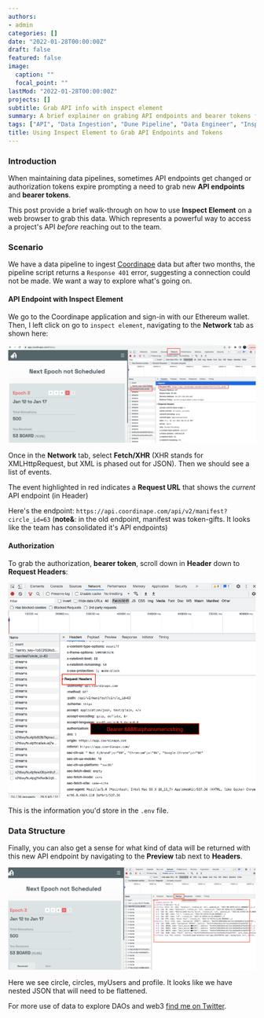 ```yaml
---
authors:
- admin
categories: []
date: "2022-01-28T00:00:00Z"
draft: false
featured: false
image:
  caption: ""
  focal_point: ""
lastMod: "2022-01-28T00:00:00Z"
projects: []
subtitle: Grab API info with inspect element
summary: A brief explainer on grabing API endpoints and bearer tokens for authorization through a web browser
tags: ["API", "Data Ingestion", "Dune Pipeline", "Data Engineer", "Inspect Element"]
title: Using Inspect Element to Grab API Endpoints and Tokens
---
```


### Introduction

When maintaining data pipelines, sometimes API endpoints get changed or authorization tokens expire prompting a need to grab new **API endpoints** and **bearer tokens**. 

This post provide a brief walk-through on how to use **Inspect Element** on a web browser to grab this data. Which represents a powerful way to access a project's API *before* reaching out to the team.

### Scenario

We have a data pipeline to ingest [Coordinape](https://coordinape.com/) data but after two months, the pipeline script returns a `Response 401` error, suggesting a connection could not be made. We want a way to explore what's going on.


#### API Endpoint with Inspect Element

We go to the Coordinape application and sign-in with our Ethereum wallet. Then, I left click on go to `inspect element`, navigating to the **Network** tab as shown here:

![inspect_element](./network_xhr.png)

Once in the **Network** tab, select **Fetch/XHR** (XHR stands for XMLHttpRequest, but XML is phased out for JSON). Then we should see a list of events. 

The event highlighted in red indicates a **Request URL** that shows the *current* API endpoint (in Header) 

Here's the endpoint: `https://api.coordinape.com/api/v2/manifest?circle_id=63` (**note&**: in the old endpoint, manifest was token-gifts. It looks like the team has consolidated it's API endpoints)

#### Authorization

To grab the authorization, **bearer token**, scroll down in **Header** down to **Request Headers**:

![authorization](./network_xhr_1.png)

This is the information you'd store in the `.env` file.


### Data Structure

Finally, you can also get a sense for what kind of data will be returned with this new API endpoint by navigating to the **Preview** tab next to **Headers**.

![preview](./network_xhr_2.png)

Here we see circle, circles, myUsers and profile. It looks like we have nested JSON that will need to be flattened. 



For more use of data to explore DAOs and web3 [find me on Twitter](https://twitter.com/paulapivat).